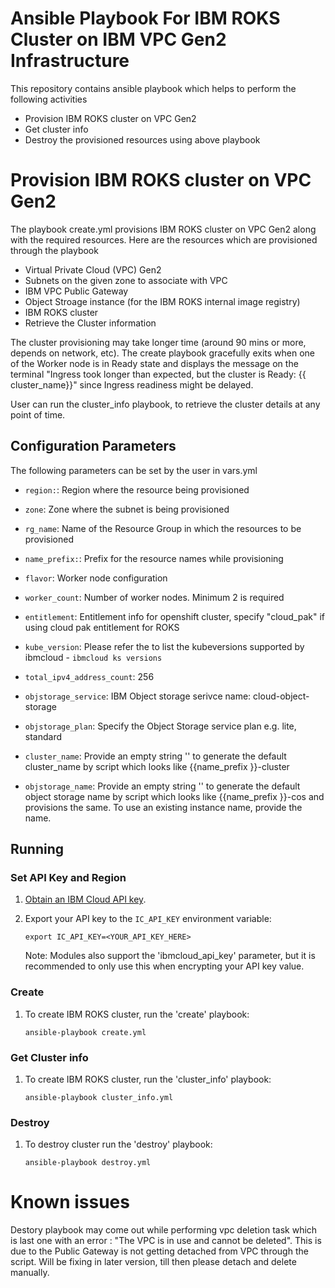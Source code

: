 # Ansible Playbook For IBM ROKS Cluster on IBM VPC Gen2 Infrastructure

This repository contains ansible playbook which helps to perform the following activities
 * Provision IBM ROKS cluster on VPC Gen2 
 * Get cluster info
 * Destroy the provisioned resources using above playbook 

# Provision IBM ROKS cluster on VPC Gen2 

The playbook create.yml provisions IBM ROKS cluster on VPC Gen2 along with the required resources.
Here are the resources which are provisioned through the playbook
* Virtual Private Cloud (VPC) Gen2
* Subnets on the given zone to associate with VPC
* IBM VPC Public Gateway
* Object Stroage instance (for the IBM ROKS internal image registry)
* IBM ROKS cluster  
* Retrieve the Cluster information

The cluster provisioning may take longer time (around 90 mins or more, depends on network, etc). The create playbook gracefully exits when one of the Worker node is in Ready state and displays the message on the terminal "Ingress took longer than expected, but the cluster is Ready:  {{ cluster_name}}" since Ingress readiness might be delayed.

User can run the cluster_info playbook, to retrieve the cluster details at any point of time.

## Configuration Parameters

The following parameters can be set by the user in vars.yml

* `region:`: Region where the resource being provisioned
* `zone`: Zone where the subnet is being provisioned
* `rg_name`: Name of the Resource Group in which the resources to be provisioned
* `name_prefix:`:  Prefix for the resource names while provisioning
* `flavor`: Worker node configuration
* `worker_count`: Number of worker nodes. Minimum 2 is required
* `entitlement`: Entitlement info for openshift cluster, specify "cloud_pak" if using cloud pak entitlement for ROKS
* `kube_version`: Please refer the  to list the kubeversions supported by ibmcloud - `ibmcloud ks versions`
* `total_ipv4_address_count`: 256
* `objstorage_service`:  IBM Object storage serivce name: cloud-object-storage
* `objstorage_plan`: Specify the Object Storage service plan e.g. lite, standard

* `cluster_name`: Provide an empty string '' to generate the default cluster_name by script which looks like {{name_prefix }}-cluster
* `objstorage_name`: Provide an empty string '' to generate the default object storage name by script which looks like {{name_prefix }}-cos and provisions the same. To use an existing instance name,  provide the name.



## Running

### Set API Key and Region

1. [Obtain an IBM Cloud API key].

2. Export your API key to the `IC_API_KEY` environment variable:

    ```
    export IC_API_KEY=<YOUR_API_KEY_HERE>
    ```

    Note: Modules also support the 'ibmcloud_api_key' parameter, but it is
    recommended to only use this when encrypting your API key value.

### Create

1. To create IBM ROKS  cluster, run the
   'create' playbook:

    ```
    ansible-playbook create.yml
    ```
### Get Cluster info

1. To create IBM ROKS  cluster, run the
   'cluster_info' playbook:

    ```
    ansible-playbook cluster_info.yml
    ```    

### Destroy

1. To destroy cluster run the 'destroy' playbook:

    ```
    ansible-playbook destroy.yml
    ```
[Obtain an IBM Cloud API key]:https://cloud.ibm.com/docs/iam?topic=iam-userapikey

# Known issues
Destory playbook may come out while performing vpc deletion task which is last one with an error : "The VPC is in use and cannot be deleted".  This is due to the Public Gateway is not getting detached from VPC through the script.  Will be fixing in later version, till then please detach and delete manually. 
